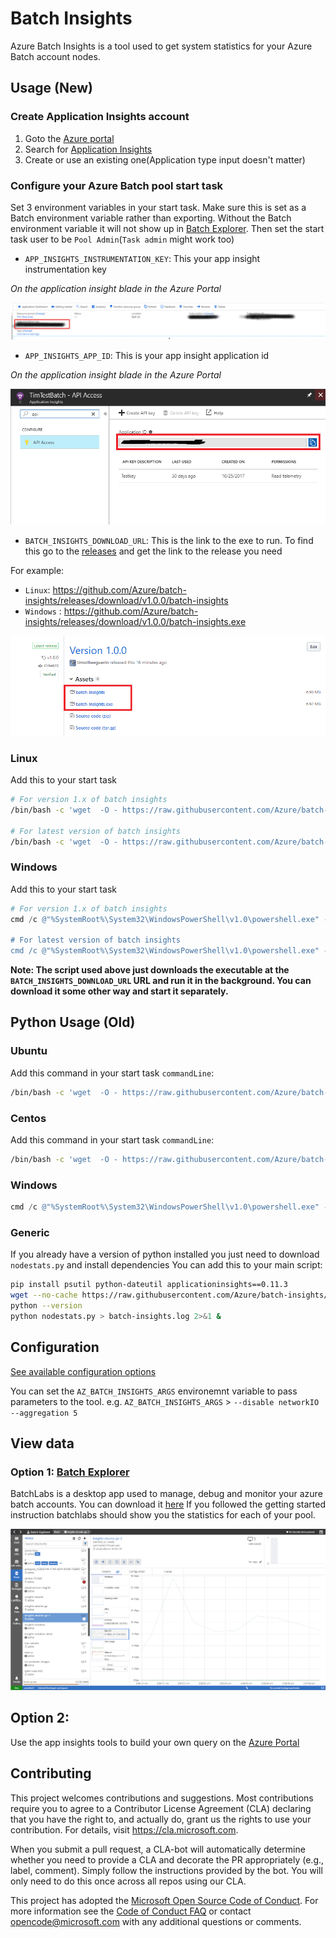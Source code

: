 # Batch Insights

Azure Batch Insights is a tool used to get system statistics for your Azure Batch account nodes.

## Usage (New)

### Create Application Insights account

1. Goto the [Azure portal](https://portal.azure.com)
2. Search for [Application Insights](https://ms.portal.azure.com/#blade/HubsExtension/Resources/resourceType/microsoft.insights%2Fcomponents)
3. Create or use an existing one(Application type input doesn't matter)

### Configure your Azure Batch pool start task
Set 3 environment variables in your start task. Make sure this is set as a Batch environment variable rather than exporting. Without the Batch environment variable it will not show up in [Batch Explorer](https://azure.github.io/BatchExplorer). Then set the start task user to be `Pool Admin`(`Task admin` might work too)

* `APP_INSIGHTS_INSTRUMENTATION_KEY`: This your app insight instrumentation key

_On the application insight blade in the Azure Portal_

![](docs/images/inst-key.png)

* `APP_INSIGHTS_APP_ID`: This is your app insight application id

_On the application insight blade in the Azure Portal_

![](docs/images/app-id.png)


* `BATCH_INSIGHTS_DOWNLOAD_URL`: This is the link to the exe to run.
To find this go to the [releases](https://github.com/Azure/batch-insights/releases) and get the link to the release you need

For example:
* `Linux`: https://github.com/Azure/batch-insights/releases/download/v1.0.0/batch-insights
* `Windows` : https://github.com/Azure/batch-insights/releases/download/v1.0.0/batch-insights.exe

![](docs/images/release-links.png)

### Linux

Add this to your start task

```bash
# For version 1.x of batch insights
/bin/bash -c 'wget  -O - https://raw.githubusercontent.com/Azure/batch-insights/master/scripts/1.x/run-linux.sh | bash'

# For latest version of batch insights
/bin/bash -c 'wget  -O - https://raw.githubusercontent.com/Azure/batch-insights/master/scripts/run-linux.sh | bash'
```

### Windows

Add this to your start task
```powershell
# For version 1.x of batch insights
cmd /c @"%SystemRoot%\System32\WindowsPowerShell\v1.0\powershell.exe" -NoProfile -InputFormat None -ExecutionPolicy Bypass -Command "iex ((New-Object System.Net.WebClient).DownloadString('https://raw.githubusercontent.com/Azure/batch-insights/master/scripts/1.x/run-windows.ps1'))"

# For latest version of batch insights
cmd /c @"%SystemRoot%\System32\WindowsPowerShell\v1.0\powershell.exe" -NoProfile -InputFormat None -ExecutionPolicy Bypass -Command "iex ((New-Object System.Net.WebClient).DownloadString('https://raw.githubusercontent.com/Azure/batch-insights/master/scripts/run-windows.ps1'))"

```

**Note: The script used above just downloads the executable at the `BATCH_INSIGHTS_DOWNLOAD_URL` URL and run it in the background. You can download it some other way and start it separately.**

## Python Usage (Old)

### Ubuntu
Add this command in your start task `commandLine`:

```bash
/bin/bash -c 'wget  -O - https://raw.githubusercontent.com/Azure/batch-insights/master/ubuntu.sh | bash'
```

### Centos
Add this command in your start task `commandLine`:
```bash
/bin/bash -c 'wget  -O - https://raw.githubusercontent.com/Azure/batch-insights/master/centos.sh | bash'
```
### Windows

```powershell
cmd /c @"%SystemRoot%\System32\WindowsPowerShell\v1.0\powershell.exe" -NoProfile -InputFormat None -ExecutionPolicy Bypass -Command "iex ((New-Object System.Net.WebClient).DownloadString('https://raw.githubusercontent.com/Azure/batch-insights/master/windows.ps1'))"
```

### Generic
If you already have a version of python installed you just need to download `nodestats.py` and install dependencies
You can add this to your main script:

```sh
pip install psutil python-dateutil applicationinsights==0.11.3
wget --no-cache https://raw.githubusercontent.com/Azure/batch-insights/master/nodestats.py
python --version
python nodestats.py > batch-insights.log 2>&1 &
```

## Configuration

[See available configuration options](./docs/configuration.md)

You can set the `AZ_BATCH_INSIGHTS_ARGS` environemnt variable to pass parameters to the tool.
e.g. `AZ_BATCH_INSIGHTS_ARGS` > `--disable networkIO --aggregation 5`

## View data

### Option 1: [Batch Explorer](https://azure.github.io/BatchExplorer)
BatchLabs is a desktop app used to manage, debug and monitor your azure batch accounts. You can download it [here](https://azure.github.io/BatchExplorer)
If you followed the getting started instruction batchlabs should show you the statistics for each of your pool.

![](docs/images/batchexplorer.png)

## Option 2: 
Use the app insights tools to build your own query on the [Azure Portal](https://ms.portal.azure.com/#blade/HubsExtension/Resources/resourceType/microsoft.insights%2Fcomponents)

## Contributing

This project welcomes contributions and suggestions.  Most contributions require you to agree to a
Contributor License Agreement (CLA) declaring that you have the right to, and actually do, grant us
the rights to use your contribution. For details, visit https://cla.microsoft.com.

When you submit a pull request, a CLA-bot will automatically determine whether you need to provide
a CLA and decorate the PR appropriately (e.g., label, comment). Simply follow the instructions
provided by the bot. You will only need to do this once across all repos using our CLA.

This project has adopted the [Microsoft Open Source Code of Conduct](https://opensource.microsoft.com/codeofconduct/).
For more information see the [Code of Conduct FAQ](https://opensource.microsoft.com/codeofconduct/faq/) or
contact [opencode@microsoft.com](mailto:opencode@microsoft.com) with any additional questions or comments.
